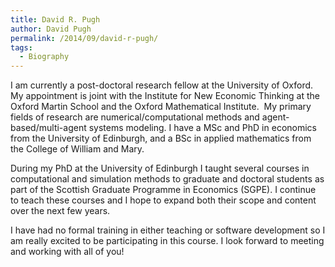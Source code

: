 ```yaml
---
title: David R. Pugh
author: David Pugh
permalink: /2014/09/david-r-pugh/
tags:
  - Biography
---
```

I am currently a post-doctoral research fellow at the University of Oxford. My appointment is joint with the Institute for New Economic Thinking at the Oxford Martin School and the Oxford Mathematical Institute.  My primary fields of research are numerical/computational methods and agent-based/multi-agent systems modeling. I have a MSc and PhD in economics from the University of Edinburgh, and a BSc in applied mathematics from the College of William and Mary.

During my PhD at the University of Edinburgh I taught several courses in computational and simulation methods to graduate and doctoral students as part of the Scottish Graduate Programme in Economics (SGPE). I continue to teach these courses and I hope to expand both their scope and content over the next few years.

I have had no formal training in either teaching or software development so I am really excited to be participating in this course. I look forward to meeting and working with all of you!
